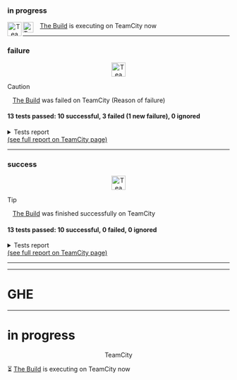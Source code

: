 ### in progress

<p align="center">
  <img src="https://resources.jetbrains.com/storage/products/company/brand/logos/TeamCity_icon.png" width="32" height="32" alt="TeamCity logo" align="left"/>
</p>

<img src="https://upload.wikimedia.org/wikipedia/commons/b/b9/Youtube_loading_symbol_1_(wobbly).gif" width="24" height="24" alt="TeamCity logo" align="left"/>
&nbsp;&nbsp;&nbsp;<a href="https://google.com">The Build</a> is executing on TeamCity now

---
### failure
<p align="center">
  <img src="https://resources.jetbrains.com/storage/products/company/brand/logos/TeamCity_icon.png" width="32" height="32" alt="TeamCity logo" align="center"/>
</p>

> [!CAUTION]
> &nbsp;&nbsp;&nbsp;<a href="https://google.com">The Build</a> was failed on TeamCity (Reason of failure)

#### 13 tests passed: 10 successful, 3 failed (1 new failure), 0 ignored
<details>
  <summary>Tests report</summary>
  &#x2705;&nbsp;&nbsp;&nbsp;&nbsp; <a href="https://google.com">Test1</a><br/>
  &#x2705;&#128295; <a href="https://google.com">Test2</a><br/>
  &#10060;&nbsp;&nbsp;&nbsp;&nbsp; <a href="https://google.com">Test3</a><br/>
  &#10060;&#x1F195; <a href="https://google.com">Test4</a><br/>
</details>
<a href = "https://google.com">(see full report on TeamCity page)</a>

---

### success
<p align="center">
  <img src="https://resources.jetbrains.com/storage/products/company/brand/logos/TeamCity_icon.png" width="32" height="32" alt="TeamCity logo" align="center"/>
</p>

> [!TIP]
> &nbsp;&nbsp;&nbsp;<a href="https://google.com">The Build</a> was finished successfully on TeamCity

#### 13 tests passed: 10 successful, 0 failed, 0 ignored
<details>
  <summary>Tests report</summary>
  &#x2705;&nbsp;&nbsp;&nbsp;&nbsp; <a href="https://google.com">Test1</a><br/>
  &#x2705;&#128295; <a href="https://google.com">Test2</a><br/>
</details>
<a href = "https://google.com">(see full report on TeamCity page)</a>

---
---
# GHE
---
# in progress

<p align="center">
    TeamCity
</p>

&#x23F3; <a href="https://google.com">The Build</a> is executing on TeamCity now
